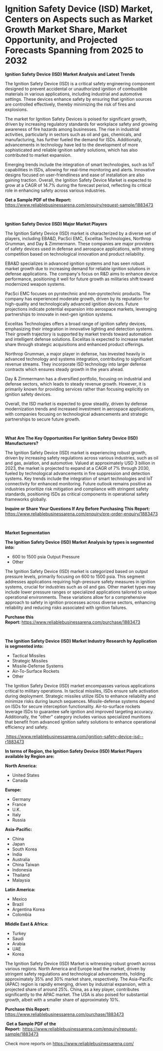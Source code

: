 <p><h1>Ignition Safety Device (ISD) Market, Centers on Aspects such as Market Growth Market Share, Market Opportunity, and Projected Forecasts Spanning from 2025 to 2032</h1></p><p><strong>Ignition Safety Device (ISD) Market Analysis and Latest Trends</strong></p>
<p><p>The Ignition Safety Device (ISD) is a critical safety engineering component designed to prevent accidental or unauthorized ignition of combustible materials in various applications, including industrial and automotive settings. These devices enhance safety by ensuring that ignition sources are controlled effectively, thereby minimizing the risk of fires and explosions.</p><p>The market for Ignition Safety Devices is poised for significant growth, driven by increasing regulatory standards for workplace safety and growing awareness of fire hazards among businesses. The rise in industrial activities, particularly in sectors such as oil and gas, chemicals, and manufacturing, has further fueled the demand for ISDs. Additionally, advancements in technology have led to the development of more sophisticated and reliable ignition safety solutions, which has also contributed to market expansion.</p><p>Emerging trends include the integration of smart technologies, such as IoT capabilities in ISDs, allowing for real-time monitoring and alerts. Innovative designs focused on user-friendliness and ease of installation are also gaining traction. Overall, the Ignition Safety Device Market is expected to grow at a CAGR of 14.7% during the forecast period, reflecting its critical role in enhancing safety across various industries.</p></p>
<p><strong>Get a Sample PDF of the Report:&nbsp;</strong> <a href="https://www.reliablebusinessarena.com/enquiry/request-sample/1883473?utm_campaign=2530&utm_medium=2&utm_source=Github&utm_content=ia&utm_term=07042025&utm_id=ignition-safety-device-isd">https://www.reliablebusinessarena.com/enquiry/request-sample/1883473</a></p>
<p>&nbsp;</p>
<p><strong>Ignition Safety Device (ISD) Major Market Players</strong></p>
<p><p>The Ignition Safety Device (ISD) market is characterized by a diverse set of players, including EBA&D, PacSci EMC, Excelitas Technologies, Northrop Grumman, and Day & Zimmermann. These companies are major providers of safety devices used in defense and aerospace applications, with strong competition based on technological innovation and product reliability.</p><p>EBA&D specializes in advanced ignition systems and has seen robust market growth due to increasing demand for reliable ignition solutions in defense applications. The company's focus on R&D aims to enhance device performance, positioning it well for future growth as militaries shift toward modernized weapon systems.</p><p>PacSci EMC focuses on pyrotechnic and non-pyrotechnic products. The company has experienced moderate growth, driven by its reputation for high-quality and technologically advanced ignition devices. Future projections indicate potential expansion into aerospace markets, leveraging partnerships to innovate in next-gen ignition systems.</p><p>Excelitas Technologies offers a broad range of ignition safety devices, emphasizing their integration in innovative lighting and detection systems. Their growth trajectory is supported by market trends toward automation and intelligent defense solutions. Excelitas is expected to increase market share through strategic acquisitions and enhanced product offerings.</p><p>Northrop Grumman, a major player in defense, has invested heavily in advanced technology and systems integration, contributing to significant revenue streams. They incorporate ISD technology into larger defense contracts which ensures steady growth in the years ahead.</p><p>Day & Zimmermann has a diversified portfolio, focusing on industrial and defense sectors, which leads to steady revenue growth. However, it is primarily known for providing services rather than focusing explicitly on ignition safety devices.</p><p>Overall, the ISD market is expected to grow steadily, driven by defense modernization trends and increased investment in aerospace applications, with companies focusing on technological advancements and strategic partnerships to secure future growth.</p></p>
<p>&nbsp;</p>
<p><strong>What Are The Key Opportunities For Ignition Safety Device (ISD) Manufacturers?</strong></p>
<p><p>The Ignition Safety Device (ISD) market is experiencing robust growth, driven by increasing safety regulations across various industries, such as oil and gas, aviation, and automotive. Valued at approximately USD 3 billion in 2023, the market is projected to expand at a CAGR of 7% through 2030, fueled by technological advancements in fire suppression and detection systems. Key trends include the integration of smart technologies and IoT connectivity for enhanced monitoring. Future outlook remains positive as industries prioritize risk mitigation and compliance with stringent safety standards, positioning ISDs as critical components in operational safety frameworks globally.</p></p>
<p><strong>Inquire or Share Your Questions If Any Before Purchasing This Report:</strong> <a href="https://www.reliablebusinessarena.com/enquiry/pre-order-enquiry/1883473?utm_campaign=2530&utm_medium=2&utm_source=Github&utm_content=ia&utm_term=07042025&utm_id=ignition-safety-device-isd">https://www.reliablebusinessarena.com/enquiry/pre-order-enquiry/1883473</a></p>
<p>&nbsp;</p>
<p><strong>Market Segmentation</strong></p>
<p><strong>The Ignition Safety Device (ISD) Market Analysis by types is segmented into:</strong></p>
<p><ul><li>600 to 1500 psia Output Pressure</li><li>Other</li></ul></p>
<p><p>The Ignition Safety Device (ISD) market is categorized based on output pressure levels, primarily focusing on 600 to 1500 psia. This segment addresses applications requiring high-pressure safety measures in ignition systems, crucial for industries such as oil and gas. Other market types may include lower pressure ranges or specialized applications tailored to unique operational environments. These variations allow for a comprehensive approach to safety in ignition processes across diverse sectors, enhancing reliability and reducing risks associated with ignition failures.</p></p>
<p><strong>Purchase this Report:&nbsp;</strong><a href="https://www.reliablebusinessarena.com/purchase/1883473?utm_campaign=2530&utm_medium=2&utm_source=Github&utm_content=ia&utm_term=07042025&utm_id=ignition-safety-device-isd">https://www.reliablebusinessarena.com/purchase/1883473</a></p>
<p>&nbsp;</p>
<p><strong>The Ignition Safety Device (ISD) Market Industry Research by Application is segmented into:</strong></p>
<p><ul><li>Tactical Missiles</li><li>Strategic Missiles</li><li>Missile-Defense Systems</li><li>Air-To-Surface Rockets</li><li>Other</li></ul></p>
<p><p>The Ignition Safety Device (ISD) market encompasses various applications critical to military operations. In tactical missiles, ISDs ensure safe activation during deployment. Strategic missiles utilize ISDs to enhance reliability and minimize risks during launch sequences. Missile-defense systems depend on ISDs for secure interception functionality. Air-to-surface rockets leverage ISDs to guarantee safe ignition and improved targeting accuracy. Additionally, the "other" category includes various specialized munitions that benefit from advanced ignition safety solutions to enhance operational efficiency and safety.</p></p>
<p><a href="https://www.reliablebusinessarena.com/ignition-safety-device-isd--r1883473?utm_campaign=2530&utm_medium=2&utm_source=Github&utm_content=ia&utm_term=07042025&utm_id=ignition-safety-device-isd">&nbsp;https://www.reliablebusinessarena.com/ignition-safety-device-isd--r1883473</a></p>
<p><strong>In terms of Region, the Ignition Safety Device (ISD) Market Players available by Region are:</strong></p>
<p>
    <p> <strong> North America: </strong>
        <ul>
            <li>United States</li>
            <li>Canada</li>
        </ul>
        </p> 
    <p> <strong> Europe: </strong>
        <ul>
            <li>Germany</li>
            <li>France</li>
            <li>U.K.</li>
            <li>Italy</li>
            <li>Russia</li>
        </ul>
        </p> 
    <p> <strong> Asia-Pacific: </strong>
        <ul>
            <li>China</li>
            <li>Japan</li>
            <li>South Korea</li>
            <li>India</li>
            <li>Australia</li>
            <li>China Taiwan</li>
            <li>Indonesia</li>
            <li>Thailand</li>
            <li>Malaysia</li>
        </ul>
        </p> 
    <p> <strong> Latin America: </strong>
        <ul>
            <li>Mexico</li>
            <li>Brazil</li>
            <li>Argentina Korea</li>
            <li>Colombia</li>
        </ul>
        </p> 
    <p> <strong> Middle East & Africa: </strong>
        <ul>
            <li>Turkey</li>
            <li>Saudi</li>
            <li>Arabia</li>
            <li>UAE</li>
            <li>Korea</li>
        </ul>
    </p>
    </p>
<p><p>The Ignition Safety Device (ISD) Market is witnessing robust growth across various regions. North America and Europe lead the market, driven by stringent safety regulations and technological advancements, holding approximately 35% and 30% market share, respectively. The Asia-Pacific (APAC) region is rapidly emerging, driven by industrial expansion, with a projected share of around 25%. China, as a key player, contributes significantly to the APAC market. The USA is also poised for substantial growth, albeit with a smaller share of approximately 10%.</p></p>
<p><strong>Purchase this Report: </strong><a href="https://www.reliablebusinessarena.com/purchase/1883473?utm_campaign=2530&utm_medium=2&utm_source=Github&utm_content=ia&utm_term=07042025&utm_id=ignition-safety-device-isd">https://www.reliablebusinessarena.com/purchase/1883473</a></p>
<p>&nbsp;<strong>Get a Sample PDF of the Report:&nbsp;&nbsp;</strong><a href="https://www.reliablebusinessarena.com/enquiry/request-sample/1883473?utm_campaign=2530&utm_medium=2&utm_source=Github&utm_content=ia&utm_term=07042025&utm_id=ignition-safety-device-isd">https://www.reliablebusinessarena.com/enquiry/request-sample/1883473</a></p>
<p><strong></strong></p>
<p>Check more reports on <a href="https://www.reliablebusinessarena.com/?utm_campaign=2530&utm_medium=2&utm_source=Github&utm_content=ia&utm_term=07042025&utm_id=ignition-safety-device-isd">https://www.reliablebusinessarena.com/</a></p>